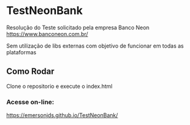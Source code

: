 # TestNeonBank

Resolução do Teste solicitado pela empresa Banco Neon https://www.banconeon.com.br/ <br>

Sem utilização de libs externas com objetivo de funcionar em todas as plataformas

## Como Rodar
Clone o repositorio e execute o index.html

### Acesse on-line:
https://emersonjds.github.io/TestNeonBank/
